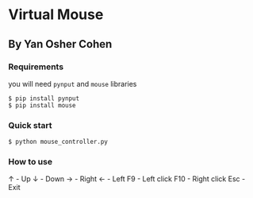 # Virtual Mouse
## By Yan Osher Cohen

### Requirements
you will need `pynput` and `mouse` libraries
```
$ pip install pynput
$ pip install mouse
```
### Quick start
```
$ python mouse_controller.py
```

### How to use
↑ - Up
↓ - Down
→ - Right
← - Left
F9 - Left click
F10 - Right click
Esc - Exit
